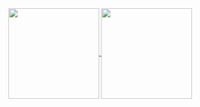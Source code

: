 <a href="https://github.com/minorcell">
  <img height=180 align="center" src="https://github-readme-stats.vercel.app/api?username=minorcell&theme=transparent" />
  <img height=180 align="center" src="https://github-readme-stats.vercel.app/api/top-langs?username=minorcell&layout=compact&langs_count=6&card_width=250&theme=transparent&hide=html" />
</a>
